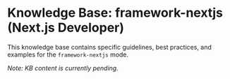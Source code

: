 # Knowledge Base: framework-nextjs (Next.js Developer)

This knowledge base contains specific guidelines, best practices, and examples for the `framework-nextjs` mode.

*Note: KB content is currently pending.*
